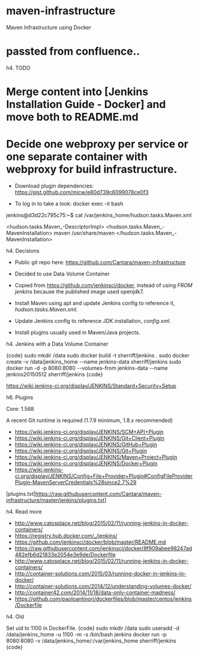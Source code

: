 # maven-infrastructure
Maven Infrastructure using Docker

# passted from confluence..


h4. TODO 

# Merge content into [Jenkins Installation Guide - Docker] and move both to README.md 
# Decide one webproxy per service or one separate container with webproxy for build infrastructure. 

* Download plugin dependencies: https://gist.github.com/micw/e80d739c6099078ce0f3

* To log in to take a look: docker exec -it <container-id> bash


jenkins@d3d22c795c75:~$ cat /var/jenkins_home/hudson.tasks.Maven.xml
<?xml version='1.0' encoding='UTF-8'?>
<hudson.tasks.Maven_-DescriptorImpl>
  <installations>
    <hudson.tasks.Maven_-MavenInstallation>
      <name>maven</name>
      <home>/usr/share/maven</home>
      <properties/>
    </hudson.tasks.Maven_-MavenInstallation>
  </installations>


h4. Decisions 

* Public git repo here: https://github.com/Cantara/maven-infrastructure 

* Decided to use Data Volume Container 
* Copied from https://github.com/jenkinsci/docker, instead of using _FROM jenkins_ because the published image used openjdk7. 
* Install Maven using apt and update Jenkins config to reference it, _hudson.tasks.Maven.xml_. 
* Update Jenkins config to reference JDK installation, _config.xml_. 
* Install plugins usually used in Maven/Java projects. 



h4. Jenkins with a Data Volume Container

{code}
sudo mkdir /data
sudo docker build -t sherriff/jenkins .
sudo docker create -v /data/jenkins_home --name jenkins-data sherriff/jenkins
sudo docker run -d -p 8080:8080 --volumes-from jenkins-data --name jenkins20150512 sherriff/jenkins
{code}


https://wiki.jenkins-ci.org/display/JENKINS/Standard+Security+Setup


h6. Plugins 

Core: 1.568 

A recent Git runtime is required (1.7.9 minimum, 1.8.x recommended)

* https://wiki.jenkins-ci.org/display/JENKINS/SCM+API+Plugin
* https://wiki.jenkins-ci.org/display/JENKINS/Git+Client+Plugin
* https://wiki.jenkins-ci.org/display/JENKINS/GitHub+Plugin
* https://wiki.jenkins-ci.org/display/JENKINS/Git+Plugin
* https://wiki.jenkins-ci.org/display/JENKINS/Maven+Project+Plugin
* https://wiki.jenkins-ci.org/display/JENKINS/Docker+Plugin
* https://wiki.jenkins-ci.org/display/JENKINS/Config+File+Provider+Plugin#ConfigFileProviderPlugin-MavenServerCredentials%28since2.7%29

[plugins.txt|https://raw.githubusercontent.com/Cantara/maven-infrastructure/master/jenkins/plugins.txt] 



h4. Read more 

* http://www.catosplace.net/blog/2015/02/11/running-jenkins-in-docker-containers/
* https://registry.hub.docker.com/_/jenkins/
* https://github.com/jenkinsci/docker/blob/master/README.md
* https://raw.githubusercontent.com/jenkinsci/docker/8f909abee98247ad482efb6d21833e2054e3e9de/Dockerfile
* http://www.catosplace.net/blog/2015/02/11/running-jenkins-in-docker-containers/
* http://container-solutions.com/2015/03/running-docker-in-jenkins-in-docker/
* http://container-solutions.com/2014/12/understanding-volumes-docker/
* http://container42.com/2014/11/18/data-only-container-madness/
* https://github.com/paoloantinori/dockerfiles/blob/master/centos/jenkins/Dockerfile

h4. Old 

Set uid to 1100 in DockerFile. 
{code}
sudo mkdir /data
sudo useradd -d /data/jenkins_home -u 1100 -m -s /bin/bash jenkins
docker run -p 8080:8080 -v /data/jenkins_home/:/var/jenkins_home sherriff/jenkins
{code}


